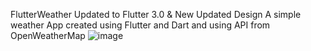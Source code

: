 FlutterWeather
Updated to Flutter 3.0 & New Updated Design
A simple weather App created using Flutter and Dart and using API from OpenWeatherMap
![image](https://github.com/user-attachments/assets/daa882f9-604d-4d67-b22a-48dfeb1cc62c)
